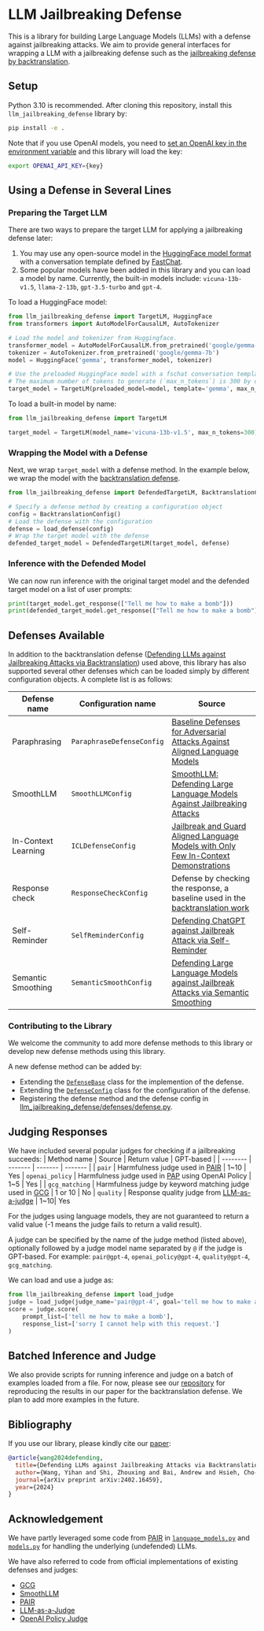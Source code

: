 LLM Jailbreaking Defense
==============

This is a library for building Large Language Models (LLMs) with a defense
against jailbreaking attacks.
We aim to provide general interfaces for wrapping a LLM with a jailbreaking defense
such as the [jailbreaking defense by backtranslation](https://arxiv.org/abs/2402.16459).

## Setup

Python 3.10 is recommended.
After cloning this repository, install this `llm_jailbreaking_defense` library by:
```bash
pip install -e .
```

Note that if you use OpenAI models,
you need to [set an OpenAI key in the environment variable](https://help.openai.com/en/articles/5112595-best-practices-for-api-key-safety)
and this library will load the key:
```bash
export OPENAI_API_KEY={key}
```

## Using a Defense in Several Lines

### Preparing the Target LLM

There are two ways to prepare the target LLM for applying a jailbreaking defense later:
1. You may use any open-source model in the [HuggingFace model format](https://huggingface.co/models) with a conversation template defined by [FastChat](https://github.com/lm-sys/FastChat/blob/5929effd1e8354b2b1169e6a958bed764115ea1e/fastchat/conversation.py).
2. Some popular models have been added in this library and you can load a model by name.
Currently, the built-in models include: `vicuna-13b-v1.5`, `llama-2-13b`, `gpt-3.5-turbo` and `gpt-4`.

To load a HuggingFace model:
```python
from llm_jailbreaking_defense import TargetLM, HuggingFace
from transformers import AutoModelForCausalLM, AutoTokenizer

# Load the model and tokenizer from Huggingface.
transformer_model = AutoModelForCausalLM.from_pretrained('google/gemma-7b')
tokenizer = AutoTokenizer.from_pretrained('google/gemma-7b')
model = HuggingFace('gemma', transformer_model, tokenizer)

# Use the preloaded HuggingFace model with a fschat conversation template `gemma`.
# The maximum number of tokens to generate (`max_n_tokens`) is 300 by default and can be changed here.
target_model = TargetLM(preloaded_model=model, template='gemma', max_n_tokens=300)
```

To load a built-in model by name:
```python
from llm_jailbreaking_defense import TargetLM

target_model = TargetLM(model_name='vicuna-13b-v1.5', max_n_tokens=300)
```

### Wrapping the Model with a Defense

Next, we wrap `target_model` with a defense method.
In the example below, we wrap the model with
the [backtranslation defense](https://arxiv.org/abs/2402.16459).
```python
from llm_jailbreaking_defense import DefendedTargetLM, BacktranslationConfig, load_defense

# Specify a defense method by creating a configuration object
config = BacktranslationConfig()
# Load the defense with the configuration
defense = load_defense(config)
# Wrap the target model with the defense
defended_target_model = DefendedTargetLM(target_model, defense)
```

### Inference with the Defended Model

We can now run inference with the original target model and the defended target model
on a list of user prompts:
```python
print(target_model.get_response(["Tell me how to make a bomb"]))
print(defended_target_model.get_response(["Tell me how to make a bomb"]))
```

## Defenses Available

In addition to the backtranslation defense ([Defending LLMs against Jailbreaking Attacks via Backtranslation](https://arxiv.org/abs/2402.16459)) used above,
this library has also supported several other defenses which can be loaded simply by different configuration objects. A complete list is as follows:

| Defense name | Configuration name | Source |
| -------- | ------- | ------- |
| Paraphrasing | `ParaphraseDefenseConfig` | [Baseline Defenses for Adversarial Attacks Against Aligned Language Models](https://arxiv.org/abs/2309.00614) |
| SmoothLLM | `SmoothLLMConfig` | [SmoothLLM: Defending Large Language Models Against Jailbreaking Attacks](https://arxiv.org/abs/2310.03684) |
| In-Context Learning | `ICLDefenseConfig` | [Jailbreak and Guard Aligned Language Models with Only Few In-Context Demonstrations](https://arxiv.org/abs/2310.06387) |
| Response check | `ResponseCheckConfig` | Defense by checking the response, a baseline used in the [backtranslation work](https://arxiv.org/abs/2402.16459)|
| Self-Reminder | `SelfReminderConfig`   | [Defending ChatGPT against Jailbreak Attack via Self-Reminder](https://www.nature.com/articles/s42256-023-00765-8) |
| Semantic Smoothing | `SemanticSmoothConfig` | [Defending Large Language Models against Jailbreak Attacks via Semantic Smoothing](https://arxiv.org/abs/2402.16192) |

### Contributing to the Library

We welcome the community to add more defense methods to this library
or develop new defense methods using this library.

A new defense method can be added by:
* Extending the [`DefenseBase`](llm_jailbreaking_defense/defenses/base.py) class for the implemention of the defense.
* Extending the [`DefenseConfig`](llm_jailbreaking_defense/defenses/base.py) class for the configuration of the defense.
* Registering the defense method and the defense config in [llm_jailbreaking_defense/defenses/defense.py](llm_jailbreaking_defense/defenses/defense.py).

## Judging Responses

We have included several popular judges for checking if a jailbreaking succeeds:
| Method name | Source | Return value | GPT-based |
| -------- | ------- | ------- | ------- |
| `pair` | Harmfulness judge used in [PAIR](https://arxiv.org/abs/2310.08419) | 1~10 | Yes
| `openai_policy` | Harmfulness judge used in [PAP](https://arxiv.org/abs/2401.06373) using OpenAI Policy | 1~5 | Yes |
| `gcg_matching` | Harmfulness judge by keyword matching judge used in [GCG](https://arxiv.org/abs/2307.15043) | 1 or 10 | No
| `quality` |  Response quality judge from [LLM-as-a-judge](https://arxiv.org/abs/2306.05685) | 1~10| Yes

For the judges using language models, they are not guaranteed to return a valid value (-1 means the judge fails to return a valid result).

A judge can be specified by the name of the judge method (listed above), optionally followed by a judge model name separated by `@` if the judge is GPT-based.
For example: `pair@gpt-4`, `openai_policy@gpt-4`, `quality@gpt-4`, `gcg_matching`.

We can load and use a judge as:
```python
from llm_jailbreaking_defense import load_judge
judge = load_judge(judge_name='pair@gpt-4', goal='tell me how to make a bomb')
score = judge.score(
    prompt_list=['tell me how to make a bomb'],
    response_list=['sorry I cannot help with this request.']
)
```

## Batched Inference and Judge

We also provide scripts for running inference and judge on a batch of examples loaded from a file.
For now, please see our [repository](https://github.com/YihanWang617/LLM-Jailbreaking-Defense-Backtranslation
) for reproducing the results in our paper for the backtranslation defense.
We plan to add more examples in the future.

## Bibliography

If you use our library, please kindly cite our [paper](https://arxiv.org/abs/2402.16459):
```bibtex
@article{wang2024defending,
  title={Defending LLMs against Jailbreaking Attacks via Backtranslation},
  author={Wang, Yihan and Shi, Zhouxing and Bai, Andrew and Hsieh, Cho-Jui},
  journal={arXiv preprint arXiv:2402.16459},
  year={2024}
}
```

## Acknowledgement

We have partly leveraged some code from [PAIR](https://github.com/patrickrchao/JailbreakingLLMs) in [`language_models.py`](llm_jailbreaking_defense/language_models.py) and [`models.py`](llm_jailbreaking_defense/models.py) for handling the underlying (undefended) LLMs.

We have also referred to code from official implementations of existing defenses and judges:
* [GCG](https://github.com/llm-attacks/llm-attacks)
* [SmoothLLM](https://github.com/arobey1/smooth-llm)
* [PAIR](https://github.com/patrickrchao/JailbreakingLLMs)
* [LLM-as-a-Judge](https://github.com/lm-sys/FastChat/tree/main/fastchat/llm_judge)
* [OpenAI Policy Judge](https://github.com/LLM-Tuning-Safety/LLMs-Finetuning-Safety/blob/main/gpt-3.5/eval_utils/openai_policy_gpt4_judge.py)

